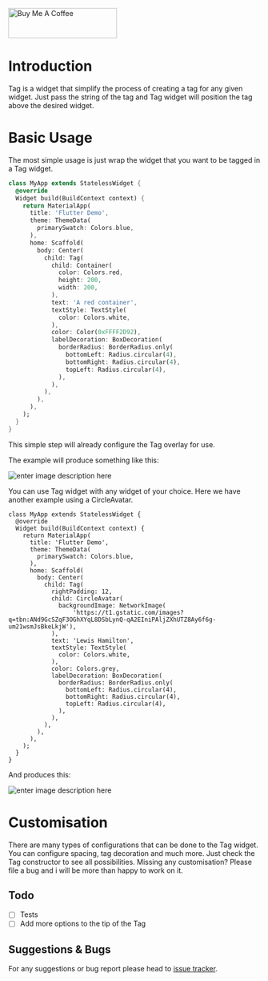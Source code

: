 <a href="https://www.buymeacoffee.com/rodrigobastosv" target="_blank"><img src="https://cdn.buymeacoffee.com/buttons/v2/default-yellow.png" alt="Buy Me A Coffee" style="height: 60px !important;width: 217px !important;" ></a>

#  Introduction

Tag is a widget that simplify the process of creating a tag for any given widget. Just pass the string of the tag and Tag widget will position the tag above the desired widget.

# Basic Usage

The most simple usage is just wrap the widget that you want to be tagged in a Tag widget.

```dart
class MyApp extends StatelessWidget {
  @override
  Widget build(BuildContext context) {
    return MaterialApp(
      title: 'Flutter Demo',
      theme: ThemeData(
        primarySwatch: Colors.blue,
      ),
      home: Scaffold(
        body: Center(
          child: Tag(
            child: Container(
              color: Colors.red,
              height: 200,
              width: 200,
            ),
            text: 'A red container',
            textStyle: TextStyle(
              color: Colors.white,
            ),
            color: Color(0xFFFF2D92),
            labelDecoration: BoxDecoration(
              borderRadius: BorderRadius.only(
                bottomLeft: Radius.circular(4),
                bottomRight: Radius.circular(4),
                topLeft: Radius.circular(4),
              ),
            ),
          ),
        ),
      ),
    );
  }
}
```

This simple step will already configure the Tag overlay for use.

The example will produce something like this:

![enter image description here](https://i.ibb.co/NVnGShm/1.png)

You can use Tag widget with any widget of your choice. Here we have another example using a CircleAvatar.

```
class MyApp extends StatelessWidget {
  @override
  Widget build(BuildContext context) {
    return MaterialApp(
      title: 'Flutter Demo',
      theme: ThemeData(
        primarySwatch: Colors.blue,
      ),
      home: Scaffold(
        body: Center(
          child: Tag(
            rightPadding: 12,
            child: CircleAvatar(
              backgroundImage: NetworkImage(
                  'https://t1.gstatic.com/images?q=tbn:ANd9GcSZqF3OGhXYqL8DSbLynQ-qA2EIniPAljZXhUTZ8Ay6f6g-um21wsmJsBkeLkjW'),
            ),
            text: 'Lewis Hamilton',
            textStyle: TextStyle(
              color: Colors.white,
            ),
            color: Colors.grey,
            labelDecoration: BoxDecoration(
              borderRadius: BorderRadius.only(
                bottomLeft: Radius.circular(4),
                bottomRight: Radius.circular(4),
                topLeft: Radius.circular(4),
              ),
            ),
          ),
        ),
      ),
    );
  }
}
```

And produces this:

![enter image description here](https://i.ibb.co/yXtrk17/2.png)

# Customisation
There are many types of configurations that can be done to the Tag widget. You can configure spacing, tag decoration and much more. Just check the Tag constructor to see all possibilities. Missing any customisation? Please file a bug and i will be more than happy to work on it.

## Todo

- [ ] Tests
- [ ] Add more options to the tip of the Tag

## Suggestions & Bugs

For any suggestions or bug report please head to [issue tracker][tracker].

[tracker]: https://github.com/rodrigobastosv/tag/issues
